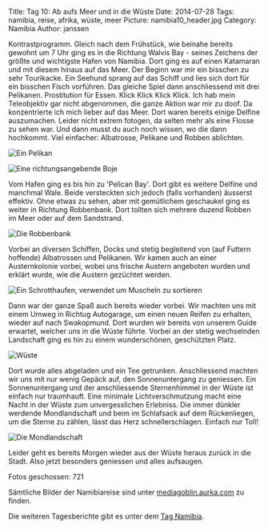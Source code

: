 Title: Tag 10: Ab aufs Meer und in die Wüste
Date: 2014-07-28
Tags: namibia, reise, afrika, wüste, meer
Picture: namibia10_header.jpg
Category: Namibia
Author: janssen

Kontrastprogramm. Gleich nach dem Frühstück, wie beinahe bereits gewohnt um 7 Uhr ging es in die Richtung Walvis Bay - seines Zeichens der größte und wichtigste Hafen von Namibia. Dort ging es auf einen Katamaran und mit diesem hinaus auf das Meer. Der Beginn war mir ein bisschen zu sehr Tourikacke. Ein Seehund sprang auf das Schiff und lies sich dort für ein bisschen Fisch vorführen. Das gleiche Spiel dann anschliessend mit drei Pelikanen. Prostitution für Essen. Klick Klick Klick Klick. Ich hab mein Teleobjektiv gar nicht abgenommen, die ganze Aktion war mir zu doof. Da konzentrierte ich mich lieber auf das Meer. Dort waren bereits einige Delfine auszumachen. Leider nicht extrem fotogen, da selten mehr als eine Flosse zu sehen war. Und dann musst du auch noch wissen, wo die dann hochkommt. Viel einfacher: Albatrosse, Pelikane und Robben ablichten.

![Ein Pelikan](http://mediagoblin.aurka.com/mgoblin_media/media_entries/332/ABC3882.medium.jpg)

![Eine richtungsangebende Boje](http://mediagoblin.aurka.com/mgoblin_media/media_entries/322/ABC3635.medium.jpg)

Vom Hafen ging es bis hin zu 'Pelican Bay'. Dort gibt es weitere Delfine und manchmal Wale. Beide versteckten sich jedoch (falls vorhanden) äusserst effektiv. Ohne etwas zu sehen, aber mit gemütlichem geschaukel ging es weiter in Richtung Robbenbank. Dort tollten sich mehrere duzend Robben im Meer oder auf dem Sandstrand.

![Die Robbenbank](http://mediagoblin.aurka.com/mgoblin_media/media_entries/325/ABC3718.medium.jpg)

Vorbei an diversen Schiffen, Docks und stetig begleitend von (auf Futtern hoffende) Albatrossen und Pelikanen. Wir kamen auch an einer Austernkolonie vorbei, wobei uns frische Austern angeboten wurden und erklärt wurde, wie die Austern gezüchtet werden.

![Ein Schrotthaufen, verwendet um Muscheln zu sortieren](http://mediagoblin.aurka.com/mgoblin_media/media_entries/319/ABC3541.medium.jpg)

Dann war der ganze Spaß auch bereits wieder vorbei. Wir machten uns mit einem Umweg in Richtug Autogarage, um einen neuen Reifen zu erhalten, wieder auf nach Swakopmund. Dort wurden wir bereits von unserem Guide erwartet, welcher uns in die Wüste führte. Vorbei an der stetig wechselnden Landschaft ging es hin zu einem wunderschönen, geschützten Platz.

![Wüste](http://mediagoblin.aurka.com/mgoblin_media/media_entries/334/ABC3934.medium.jpg)

Dort wurde alles abgeladen und ein Tee getrunken. Anschliessend machten wir uns mit nur wenig Gepäck auf, den Sonnenuntergang zu geniessen. Ein Sonnenuntergang und der anschliessende Sternenhimmel in der Wüste ist einfach nur traumhauft. Eine minimale Lichtverschmutzung macht eine Nacht in der Wüste zum unvergesslichen Erlebniss. Die immer dünkler werdende Mondlandschaft und beim im Schlafsack auf dem Rückenliegen, um die Sterne zu zählen, lässt das Herz schnellerschlagen. Einfach nur Toll!

![Die Mondlandschaft](http://mediagoblin.aurka.com/mgoblin_media/media_entries/338/ABC4046.medium.jpg)

Leider geht es bereits Morgen wieder aus der Wüste heraus zurück in die Stadt. Also jetzt besonders geniessen und alles aufsaugen.


Fotos geschossen: 721

Sämtliche Bilder der Namibiareise sind unter [mediagoblin.aurka.com](http://mediagoblin.aurka.com/u/janssen/collection/namibia-2014/) zu finden.

Die weiteren Tagesberichte gibt es unter dem [Tag Namibia](http://blog.aurka.com/tag/namibia.html).
